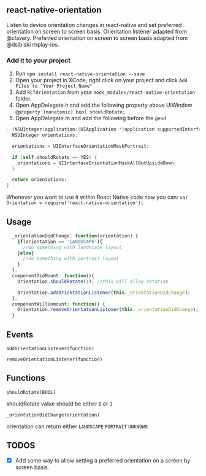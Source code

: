 ## react-native-orientation
Listen to device orientation changes in react-native and set preferred orientation on screen to screen basis.
Orientation listener adapted from @clavery.
Preferred orientation on screen to screen basis adapted from @dsibiski rnplay-ios.

### Add it to your project

1. Run `npm install react-native-orientation --save`
2. Open your project in XCode, right click on your project and click `Add Files to "Your Project Name"`
3. Add `RCTOrientation` from your `node_modules/react-native-orientation` folder.
4. Open AppDelegate.h and add the following property above UIWindow
`@property (nonatomic) bool shouldRotate;`
5. Open AppDelegate.m and add the following before the `@end`

```objective-c
- (NSUInteger)application:(UIApplication *)application supportedInterfaceOrientationsForWindow:(UIWindow *)window {
  NSUInteger orientations;

  orientations = UIInterfaceOrientationMaskPortrait;

  if (self.shouldRotate == YES) {
    orientations = UIInterfaceOrientationMaskAllButUpsideDown;
  }

  return orientations;
}
```

Whenever you want to use it within React Native code now you can:
`var Orientation = require('react-native-orientation');`


## Usage

```javascript
  _orientationDidChange: function(orientation) {
    if(orientation == 'LANDSCAPE'){
      //do something with landscape layout
    }else{
      //do something with portrait layout
    }
  },
  componentDidMount: function(){
    Orientation.shouldRotate(1); //this will allow rotation

    Orientation.addOrientationListener(this._orientationDidChange);
  },
  componentWillUnmount: function() {
    Orientation.removeOrientationListener(this._orientationDidChange);
  }
```

## Events

`addOrientationListener(function)`

`removeOrientationListener(function)`

## Functions

`shouldRotate(BOOL)`

shouldRotate value should be either `0` or `1`

`_orientationDidChange(orientation)`

orientation can return either `LANDSCAPE` `PORTRAIT` `UNKNOWN`

## TODOS

- [x] Add some way to allow setting a preferred orientation on a screen by screen basis.
